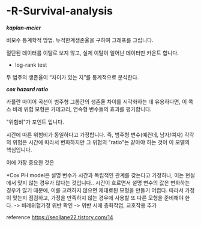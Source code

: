 # -R-Survival-analysis

___kaplan-meier___

비모수 통계학적 방법. 누적한계생존율을 구하여 그래프를 그립니다.

절단된 데이터를 이탈로 보지 않고, 실제 이탈이 일어난 데이터만 카운트 합니다.

+ log-rank test

두 범주의 생존율이 “차이가 있는 지”를 통계적으로 분석한다. 


___cox hazard ratio___

카플란 마이어 곡선이 범주형 그룹간의 생존율 차이를 시각화하는 데 유용하다면, 이 콕스 비례 위험 모형은 카테고리, 연속형 변수들의 효과를 평가합니다.

"위험비"가 포인트 입니다.

시간에 따른 위험비가 동일하다고 가정합니다. 즉, 범주형 변수(예컨데, 남자/여자) 각각의 위험은 시간에 따라서 변화하지만 그 위험의 "ratio"는 같아야 하는 것이 이 모델의 핵심입니다.

이에 가장 중요한 것은 

*Cox PH model은 설명 변수가 시간과 독립적인 관계를 갖는다고 가정하나, 이는 현실에서 맞지 않는 경우가 많다는 것입니다.. 시간이 흐르면서 설명 변수의 값은 변화하는 경우가 많기 때문에, 이를 고려하지 않으면 제대로된 모형을 만들기 어렵다. 따라서 가정이 맞는지 점검하고, 가정을 만족하지 않는 경우에 사용할 또 다른 모형을 준비해야 한다.
-> 비례위험가정 위반 확인 -> 위반 시에 층화작업, 교호작용 추가

reference
https://seollane22.tistory.com/14
